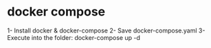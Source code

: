 # docker compose 
1- Install docker & docker-compose
2- Save docker-compose.yaml
3- Execute into the folder: docker-compose up -d
